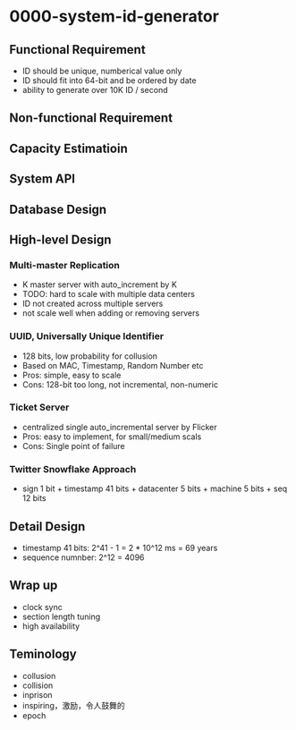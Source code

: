 # 0000-system-id-generator

## Functional Requirement
- ID should be unique, numberical value only
- ID should fit into 64-bit and be ordered by date
- ability to generate over 10K ID / second

## Non-functional Requirement

## Capacity Estimatioin

## System API

## Database Design

## High-level Design

### Multi-master Replication
- K master server with auto_increment by K
- TODO: hard to scale with multiple data centers
- ID not created across multiple servers
- not scale well when adding or removing servers

### UUID, Universally Unique Identifier
- 128 bits, low probability for collusion
- Based on MAC, Timestamp, Random Number etc
- Pros: simple, easy to scale
- Cons: 128-bit too long, not incremental, non-numeric

### Ticket Server
- centralized single auto_incremental server by Flicker
- Pros: easy to implement, for small/medium scals
- Cons: Single point of failure

### Twitter Snowflake Approach
- sign 1 bit + timestamp 41 bits + datacenter 5 bits + machine 5 bits + seq 12 bits

## Detail Design
- timestamp 41 bits: 2^41 - 1 = 2 * 10^12 ms = 69 years
- sequence numnber: 2^12 = 4096

## Wrap up
- clock sync
- section length tuning
- high availability

## Teminology
- collusion
- collision
- inprison
- inspiring，激励，令人鼓舞的
- epoch

##